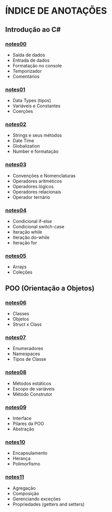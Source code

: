 # ÍNDICE DE ANOTAÇÕES

## Introdução ao C#

### [notes00](/notes01.md)

- Saída de dados
- Entrada de dados
- Formatação no console
- Temporizador
- Comentários


### [notes01](/notes02.md)

- Data Types (tipos)
- Variáveis e Constantes
- Coerções


### [notes02](/notes03.md)

- Strings e seus métodos
- Date Time
- Globalization
- Number e formatação


### [notes03](/notes04.md)

- Convenções e Nomenclaturas
- Operadores aritméticos
- Operadores lógicos
- Operadores relacionais
- Operador ternário


### [notes04](/notes05.md)

- Condicional if-else
- Condicional switch-case
- Iteração while
- Iteração do-while
- Iteração for


### [notes05](/notes06.md)

- Arrays
- Coleções


## POO (Orientação a Objetos)

### [notes06](/notes06.md)

- Classes
- Objetos
- Struct x Class


### [notes07](/notes07.md)

- Enumeradores
- Namespaces
- Tipos de Classe


### [notes08](/notes08.md)

- Métodos estáticos
- Escopo de variáveis
- Método Construtor


### [notes09](/notes09.md)

- Interface
- Pilares da POO
- Abstração


### [notes10](/notes10.md)

- Encapsulamento
- Herança
- Polimorfismo


### [notes11](/notes11.md)

- Agregação
- Composição
- Gerenciando exceções
- Propriedades (getters and setters)